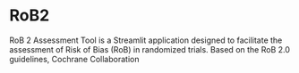 # RoB2
RoB 2 Assessment Tool is a Streamlit application designed to facilitate the assessment of Risk of Bias (RoB) in randomized trials. Based on the RoB 2.0 guidelines, Cochrane Collaboration
